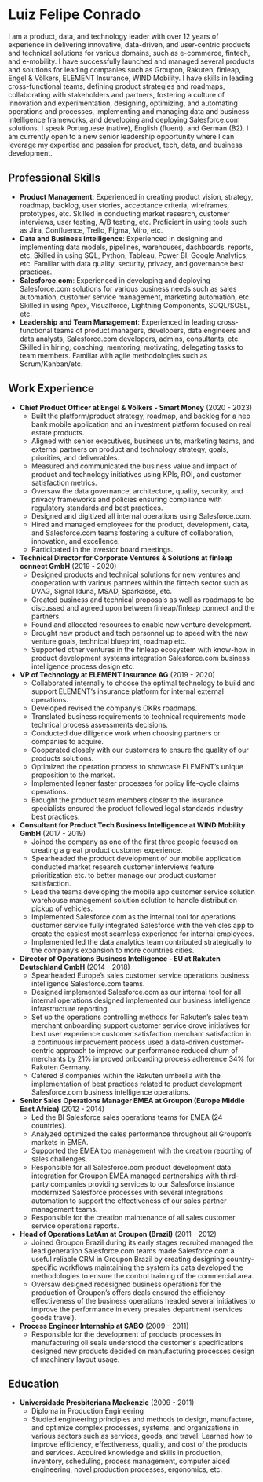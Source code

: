 # Luiz Felipe Conrado

I am a product, data, and technology leader with over 12 years of experience in delivering innovative, data-driven, and user-centric products and technical solutions for various domains, such as e-commerce, fintech, and e-mobility. I have successfully launched and managed several products and solutions for leading companies such as Groupon, Rakuten, finleap, Engel & Völkers, ELEMENT Insurance, WIND Mobility. I have skills in leading cross-functional teams, defining product strategies and roadmaps, collaborating with stakeholders and partners, fostering a culture of innovation and experimentation, designing, optimizing, and automating operations and processes, implementing and managing data and business intelligence frameworks, and developing and deploying Salesforce.com solutions. I speak Portuguese (native), English (fluent), and German (B2). I am currently open to a new senior leadership opportunity where I can leverage my expertise and passion for product, tech, data, and business development.

## Professional Skills

- **Product Management**: Experienced in creating product vision, strategy, roadmap, backlog, user stories, acceptance criteria, wireframes, prototypes, etc. Skilled in conducting market research, customer interviews, user testing, A/B testing, etc. Proficient in using tools such as Jira, Confluence, Trello, Figma, Miro, etc.
- **Data and Business Intelligence**: Experienced in designing and implementing data models, pipelines, warehouses, dashboards, reports, etc. Skilled in using SQL, Python, Tableau, Power BI,
 Google Analytics, etc. Familiar with data quality, security, privacy, and governance best practices.
- **Salesforce.com**: Experienced in developing and deploying Salesforce.com solutions for various business needs such as sales automation, customer service management,
 marketing automation,
 etc. Skilled in using Apex,
 Visualforce,
 Lightning Components,
 SOQL/SOSL,
 etc. 
- **Leadership and Team Management**: Experienced in leading cross-functional teams of product managers, developers, data engineers and data analysts, Salesforce.com developers, admins, consultants, etc. Skilled in hiring,
 coaching,
 mentoring,
 motivating,
 delegating tasks to team members. Familiar with agile methodologies such as Scrum/Kanban/etc.

## Work Experience

- **Chief Product Officer at Engel & Völkers - Smart Money** (2020 - 2023)
  - Built the platform/product strategy,
 roadmap,
 and backlog for a neo bank mobile application
 and an investment platform focused on real estate products.
  - Aligned with senior executives,
 business units,
 marketing teams,
 and external partners on product
 and technology strategy,
 goals,
 priorities,
 and deliverables.
  - Measured
 and communicated the business value
 and impact of product
 and technology initiatives using KPIs,
 ROI,
 and customer satisfaction metrics.
  - Oversaw the data governance,
 architecture,
 quality,
 security,
 and privacy frameworks
 and policies ensuring compliance with regulatory standards
 and best practices.
  - Designed
 and digitized all internal operations using Salesforce.com.
  - Hired
 and managed employees for the product,
 development,
 data,
 and Salesforce.com teams fostering a culture of collaboration,
 innovation,
 and excellence.
  - Participated in the investor board meetings.
- **Technical Director for Corporate Ventures & Solutions at finleap connect GmbH** (2019 - 2020)
  - Designed products
 and technical solutions for new ventures
 and cooperation with various partners within the fintech sector such as DVAG,
 Signal Iduna,
 MSAD,
 Sparkasse,
 etc.
  - Created business
 and technical proposals as well as roadmaps to be discussed
 and agreed upon between finleap/finleap connect
 and the partners.
  - Found
 and allocated resources to enable new venture development.
  - Brought new product
 and tech personnel up to speed with the new venture goals,
 technical blueprint,
 roadmap etc.
  - Supported other ventures in the finleap ecosystem with know-how in product development systems integration Salesforce.com business intelligence process design etc.
- **VP of Technology at ELEMENT Insurance AG** (2019 - 2020)
  - Collaborated internally to choose the optimal technology to build
 and support ELEMENT’s insurance platform for internal external operations.
  - Developed revised the company’s OKRs roadmaps.
  - Translated business requirements to technical requirements made technical process assessments decisions.
  - Conducted due diligence work when choosing partners or companies to acquire.
  - Cooperated closely with our customers to ensure the quality of our products solutions.
  - Optimized the operation process to showcase ELEMENT’s unique proposition to the market.
  - Implemented leaner faster processes for policy life-cycle claims operations.
  - Brought the product team members closer to the insurance specialists ensured the product followed legal standards industry best practices.
- **Consultant for Product Tech Business Intelligence at WIND Mobility GmbH** (2017 - 2019)
  - Joined the company as one of the first three people focused on creating a great product customer experience.
  - Spearheaded the product development of our mobile application conducted market research customer interviews feature prioritization etc. to better manage our product customer satisfaction.
  - Lead the teams developing the mobile app customer service solution warehouse management solution solution to handle distribution pickup of vehicles.
  - Implemented Salesforce.com as the internal tool for operations customer service fully integrated Salesforce with the vehicles app to create the easiest most seamless experience for internal employees.
  - Implemented led the data analytics team contributed strategically to the company’s expansion to more countries cities.
- **Director of Operations Business Intelligence - EU at Rakuten Deutschland GmbH** (2014 - 2018)
  - Spearheaded Europe’s sales customer service operations business intelligence Salesforce.com teams.
  - Designed implemented Salesforce.com as our internal tool for all internal operations designed implemented our business intelligence infrastructure reporting.
  - Set up the operations controlling methods for Rakuten’s sales team merchant onboarding support customer service drove initiatives for best user experience customer satisfaction merchant satisfaction in a continuous improvement process used a data-driven customer-centric approach to improve our performance reduced churn of merchants by 21% improved onboarding process adherence 34% for Rakuten Germany.
  - Catered 8 companies within the Rakuten umbrella with the implementation of best practices related to product development Salesforce.com business intelligence operations.
- **Senior Sales Operations Manager EMEA at Groupon (Europe Middle East Africa)** (2012 - 2014)
  - Led the BI Salesforce sales operations teams for EMEA (24 countries).
  - Analyzed optimized the sales performance throughout all Groupon’s markets in EMEA.
  - Supported the EMEA top management with the creation reporting of sales challenges.
  - Responsible for all Salesforce.com product development data integration for Groupon EMEA managed partnerships with third-party companies providing services to our Salesforce instance modernized Salesforce processes with several integrations automation to support the effectiveness of our sales partner management teams.
  - Responsible for the creation maintenance of all sales customer service operations reports.
- **Head of Operations LatAm at Groupon (Brazil)** (2011 - 2012)
  - Joined Groupon Brazil during its early stages recruited managed the lead generation Salesforce.com teams made Salesforce.com a useful reliable CRM in Groupon Brazil by creating designing country-specific workflows maintaining the system its data developed the methodologies to ensure the control training of the commercial area.
  - Oversaw designed redesigned business operations for the production of Groupon’s offers deals ensured the efficiency effectiveness of the business operations headed several initiatives to improve the performance in every presales department (services goods travel).
- **Process Engineer Internship at SABÓ** (2009 - 2011)
  - Responsible for the development of products processes in manufacturing oil seals understood the customer's specifications designed new products decided on manufacturing processes design of machinery layout usage.

## Education

- **Universidade Presbiteriana Mackenzie** (2009 - 2011)
  - Diploma in Production Engineering
  - Studied engineering principles and methods to design, manufacture, and optimize complex processes, systems, and organizations in various sectors such as services, goods, and travel. Learned how to improve efficiency, effectiveness, quality, and cost of the products and services. Acquired knowledge and skills in production, inventory, scheduling, process management, computer aided engineering, novel production processes, ergonomics, etc.
